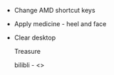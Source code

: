 - Change AMD shortcut keys

  

- Apply medicine - heel and face

- Clear desktop

  Treasure

  bilibli - <<univers>>

